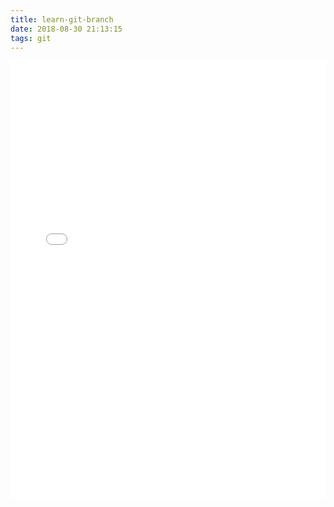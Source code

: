 ```yaml
---
title: learn-git-branch
date: 2018-08-30 21:13:15
tags: git
---
```


<iframe src="//slides.com/caihuapeng/deck-1/embed" width="100%" height="700" scrolling="no" frameborder="0" webkitallowfullscreen mozallowfullscreen allowfullscreen></iframe>
